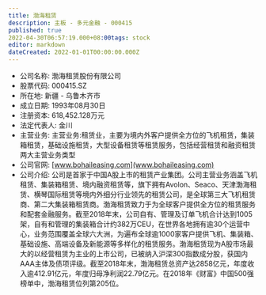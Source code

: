 ```yaml
---
title: 渤海租赁
description: 主板 - 多元金融 - 000415
published: true
2022-04-30T06:57:19.000+08:00tags: stock
editor: markdown
dateCreated: 2022-01-01T00:00:00.000Z
---
```


- 公司名称: 渤海租赁股份有限公司
- 股票代码: 000415.SZ
- 所在地: 新疆 - 乌鲁木齐市
- 成立日期: 1993年08月30日
- 注册资本: 618,452.128万元
- 法定代表人: 金川
- 主营业务: 主营业务:租赁业，主要为境内外客户提供全方位的飞机租赁，集装箱租赁，基础设施租赁，大型设备租赁等租赁服务，包括经营租赁和融资租赁两大主营业务类型
- 公司官网: [www.bohaileasing.com](www.bohaileasing.com)
- 公司介绍: 公司是首家于中国A股上市的租赁产业集团。公司主营业务涵盖飞机租赁、集装箱租赁、境内融资租赁等，旗下拥有Avolon、Seaco、天津渤海租赁、横琴国际租赁等境内外细分行业领先的租赁公司，是全球第三大飞机租赁商、第二大集装箱租赁商。渤海租赁致力于为全球客户提供全方位的租赁服务和配套金融服务。截至2018年末，公司自有、管理及订单飞机合计达到1005架，自有和管理的集装箱合计约382万CEU，在世界各地拥有逾30个运营中心，业务范围覆盖全球六大洲，为遍布全球逾1000家客户提供飞机、集装箱、基础设施、高端设备及新能源等多样化的租赁服务。渤海租赁现为A股市场最大的以经营租赁为主业的上市公司，已被纳入沪深300指数成分股，获国内AAA主体及债项评级。截至2018年末，渤海租赁总资产达2858亿元，年度收入逾412.91亿元，年度归母净利润22.79亿元。在2018年《财富》中国500强榜单中，渤海租赁位列第205位。


